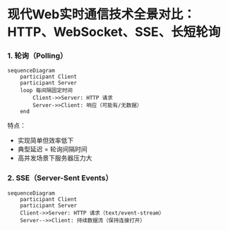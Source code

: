 # 现代Web实时通信技术全景对比：HTTP、WebSocket、SSE、长短轮询

### 1. 轮询（Polling）
```mermaid
sequenceDiagram
    participant Client
    participant Server
    loop 每间隔固定时间
        Client->>Server: HTTP 请求
        Server->>Client: 响应（可能有/无数据）
    end
```
特点：

 - 实现简单但效率低下
 - 典型延迟 = 轮询间隔时间
 - 高并发场景下服务器压力大

### 2. SSE（Server-Sent Events）

```mermaid
sequenceDiagram
    participant Client
    participant Server
    Client->>Server: HTTP 请求（text/event-stream）
    Server-->>Client: 持续数据流（保持连接打开）
```